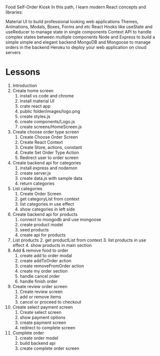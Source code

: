 Food Self-Order Kiosk
In this path, I learn modern React concepts and libraries:

Material UI to build professional looking web applications
Themes, Animations, Modals, Boxes, Forms and etc
React Hooks like useState and useReducer to manage state in single components
Context API to handle complex states between multiple components
Node and Express to build a simple simple and elegant backend
MongoDB and Mongoose to manage orders in the backend
Heroku to deploy your web application on cloud servers

# Lessons

1. Introduction
2. Create home screen
   1. install vs code and chrome
   2. install material UI
   3. crate react app
   4. public folder/images/logo.png
   5. create styles.js
   6. create components/Logo.js
   7. create screens/HomeScreen.js
3. Create choose order type screen
   1. Create Choose Order Screen
   2. Create React Context
   3. Create Store, actions, constant
   4. Create Set Order Type Action
   5. Redirect user to order screen
4. Create backend api for categories
   1. install express and nodemon
   2. create server.js
   3. create data.js with sample data
   4. return categories
5. List categories
   1. Create Order Screen
   2. get categoryList from context
   3. list categories in use effect
   4. show categories in left side
6. Create backend api for products
   1. connect to mongodb and use mongoose
   2. create product model
   3. seed products
   4. create api for products
7. List products 2. get productList from context 3. list products in use effect 4. show products in main section
8. Add & remove food to order
   1. create add to order modal
   2. create addToOrder action
   3. create removeFromOrder action
   4. create my order section
   5. handle cancel order
   6. handle finish order
9. Create review order screen
   1. Create review screen
   2. add or remove items
   3. cancel or proceed to checkout
10. Create select payment screen
    1. Create select screen
    2. show payment options
    3. create payment screen
    4. redirect to complete screen
11. Complete order
    1. create order model
    2. build backend api
    3. create complete order screen
